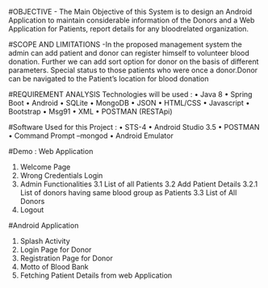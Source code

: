 #OBJECTIVE - The Main Objective of this System is to design an Android Application to maintain considerable information of the Donors and a Web Application for Patients, report details for any bloodrelated organization.

#SCOPE AND LIMITATIONS -In the proposed management system the admin can add patient and donor can register himself to volunteer blood donation. Further we can add sort option for donor on the basis of different parameters. Special status to those patients who were once a donor.Donor can be navigated to the Patient’s location for blood donation


#REQUIREMENT ANALYSIS
Technologies will be used :
• Java 8
• Spring Boot
• Android
• SQLite
• MongoDB
• JSON
• HTML/CSS
• Javascript
• Bootstrap
• Msg91
• XML
• POSTMAN (RESTApi)


#Software Used for this Project :
• STS-4
• Android Studio 3.5
• POSTMAN
• Command Prompt –mongod
• Android Emulator


#Demo :
Web Application
1. Welcome Page
2. Wrong Credentials Login
3. Admin Functionalities
   3.1 List of all Patients
   3.2 Add Patient Details
     3.2.1 List of donors having same blood group as Patients
   3.3 List of All Donors
4. Logout


#Android Application
1. Splash Activity
2. Login Page for Donor
3. Registration Page for Donor
4. Motto of Blood Bank
5. Fetching Patient Details from web Application
